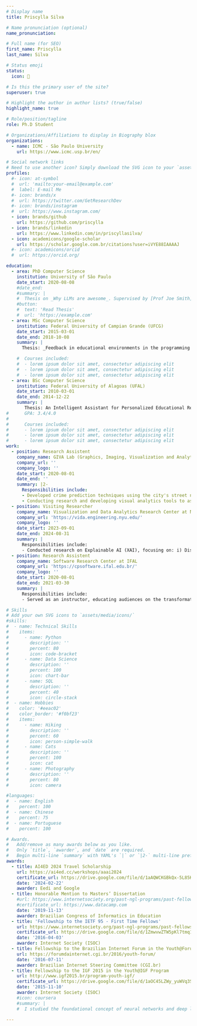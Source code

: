 ```yaml
---
# Display name
title: Priscylla Silva

# Name pronunciation (optional)
name_pronunciation: 

# Full name (for SEO)
first_name: Priscylla
last_name: Silva

# Status emoji
status:
  icon: 🐤

# Is this the primary user of the site?
superuser: true

# Highlight the author in author lists? (true/false)
highlight_name: true

# Role/position/tagline
role: Ph.D Student

# Organizations/Affiliations to display in Biography blox
organizations:
  - name: ICMC - São Paulo University
    url: https://www.icmc.usp.br/en/

# Social network links
# Need to use another icon? Simply download the SVG icon to your `assets/media/icons/` folder.
profiles:
  #- icon: at-symbol
  #  url: 'mailto:your-email@example.com'
  #  label: E-mail Me
  #- icon: brands/x
  #  url: https://twitter.com/GetResearchDev
  #- icon: brands/instagram
  #  url: https://www.instagram.com/
  - icon: brands/github
    url: https://github.com/priscylla
  - icon: brands/linkedin
    url: https://www.linkedin.com/in/priscyllasilva/
  - icon: academicons/google-scholar
    url: https://scholar.google.com.br/citations?user=iVYE88IAAAAJ
  #- icon: academicons/orcid
  #  url: https://orcid.org/

education:
  - area: PhD Computer Science
    institution: University of São Paulo
    date_start: 2020-08-08
    #date_end: 
    #summary: |
    #  Thesis on _Why LLMs are awesome_. Supervised by [Prof Joe Smith](https://example.com). Presented papers at 5 IEEE conferences with the contributions being published in 2 Springer journals.
    #button:
    #  text: 'Read Thesis'
    #  url: 'https://example.com'
  - area: MSc Computer Science
    institution: Federal University of Campian Grande (UFCG)
    date_start: 2015-03-01
    date_end: 2018-10-08
    summary: |
      Thesis: _Feedback in educational environments in the programming domain_. Supervised by [Prof. Joseana Macêdo Fechine Régis de Araujo](http://www.dsc.ufcg.edu.br/~joseana/) and [Prof. Evandro de Barros Costa](https://scholar.google.pt/citations?user=NX2ik0YAAAAJ&hl=en). Presented papers at 4 Brazilian conferences, with the contributions being published at the International Conference on Intelligent Tutoring Systems (ITS 2019).

    #  Courses included:
    #  - lorem ipsum dolor sit amet, consectetur adipiscing elit
    #  - lorem ipsum dolor sit amet, consectetur adipiscing elit
    #  - lorem ipsum dolor sit amet, consectetur adipiscing elit
  - area: BSc Computer Science
    institution: Federal University of Alagoas (UFAL)
    date_start: 2010-03-01
    date_end: 2014-12-22
    summary: |
       Thesis: An Intelligent Assistant for Personalized Educational Resource Recommendation. Supervised by [Prof. Evandro de Barros Costa](https://scholar.google.pt/citations?user=NX2ik0YAAAAJ&hl=en). Presented papers at 2 Brazilian conferences and one paper at the International Conference on Educational Data Mining (EDM 2014).
#      GPA: 3.4/4.0
#      
#      Courses included:
#      - lorem ipsum dolor sit amet, consectetur adipiscing elit
#      - lorem ipsum dolor sit amet, consectetur adipiscing elit
#      - lorem ipsum dolor sit amet, consectetur adipiscing elit
work:
  - position: Research Assistent
    company_name: GIVA Lab (Graphics, Imaging, Visualization and Analytics) at ICMC-USP
    company_url: ''
    company_logo: ''
    date_start: 2020-08-01
    date_end: ''
    summary: |2-
      Responsibilities include:
      - Developed crime prediction techniques using the city's street network through graph neural networks (GNN).
      - Conducting research and developing visual analytics tools to assist machine learning practitioners in selecting and applying feature attribution methods.
  - position: Visiting Researcher
    company_name: Visualization and Data Analytics Research Center at NYU
    company_url: 'https://vida.engineering.nyu.edu/'
    company_logo: ''
    date_start: 2023-09-01
    date_end: 2024-08-31
    summary: |
      Responsibilities include:
      - Conducted research on Explainable AI (XAI), focusing on: i) Disagreement in Feature Attribution Methods; ii) Development of a Python library for systematic evaluation of feature attribution methods; iii) Analysis of large language models (LLMs) and their answer generation processes.
  - position: Research Assistent
    company_name: Software Research Center at IFAL
    company_url: 'https://cpsoftware.ifal.edu.br/'
    company_logo: ''
    date_start: 2020-08-01
    date_end: 2021-03-30
    summary: |
      Responsibilities include:
      - Served as an instructor, educating audiences on the transformative impact of 5G technology on the development and deployment of AI applications.

# Skills
# Add your own SVG icons to `assets/media/icons/`
#skills:
#  - name: Technical Skills
#    items:
#      - name: Python
#        description: ''
#        percent: 80
#        icon: code-bracket
#      - name: Data Science
#        description: ''
#        percent: 100
#        icon: chart-bar
#      - name: SQL
#        description: ''
#        percent: 40
#        icon: circle-stack
#  - name: Hobbies
#    color: '#eeac02'
#    color_border: '#f0bf23'
#    items:
#      - name: Hiking
#        description: ''
#        percent: 60
#        icon: person-simple-walk
#      - name: Cats
#        description: ''
#        percent: 100
#        icon: cat
#      - name: Photography
#        description: ''
#        percent: 80
#        icon: camera

#languages:
#  - name: English
#    percent: 100
#  - name: Chinese
#    percent: 75
#  - name: Portuguese
#    percent: 100

# Awards.
#   Add/remove as many awards below as you like.
#   Only `title`, `awarder`, and `date` are required.
#   Begin multi-line `summary` with YAML's `|` or `|2-` multi-line prefix and indent 2 spaces below.
awards:
  - title: AI4ED 2024 Travel Scholarship
    url: https://ai4ed.cc/workshops/aaai2024
    certificate_url: https://drive.google.com/file/d/1aAQWCKGBkQx-5L85K2oYMbU-DENdXUOc/view?usp=sharing
    date: '2024-02-22'
    awarder: Eedi and Google
  - title: Honorable Mention to Masters’ Dissertation
    #url: https://www.internetsociety.org/past-ngl-programs/past-fellowship-to-ietf/fellows/
    #certificate_url: https://www.datacamp.com
    date: '2019-11-13'
    awarder: Brazilian Congress of Informatics in Education
  - title: 'Fellowship to the IETF 95 - First Time Fellows'
    url: https://www.internetsociety.org/past-ngl-programs/past-fellowship-to-ietf/fellows/
    certificate_url: https://drive.google.com/file/d/1ZmwvwZTW5pKl7tmq1rmtXZz2moz4aJLX/view?usp=sharing
    date: '2016-04-03'
    awarder: Internet Society (ISOC)
  - title: Fellowship to the Brazilian Internet Forum in the Youth@ForumBR Program
    url: https://forumdainternet.cgi.br/2016/youth-forum/
    date: '2016-07-11'
    awarder: Brazilian Internet Steering Committee (CGI.br)
  - title: Fellowship to the IGF 2015 in the Youth@IGF Program
    url: http://www.igf2015.br/program-youth-igf/
    certificate_url: https://drive.google.com/file/d/1aOC45LZWy_yuWVq3SB26Qf9lm9nAgCIl/view?usp=sharing
    date: '2015-11-10'
    awarder: Internet Society (ISOC)
    #icon: coursera
    #summary: |
    #  I studied the foundational concept of neural networks and deep learning. By the end, I was familiar with the significant technological trends driving the rise of deep learning; build, train, and apply fully connected deep neural networks; implement efficient (vectorized) neural networks; identify key parameters in a neural network’s architecture; and apply deep learning to your own applications.

---
```

